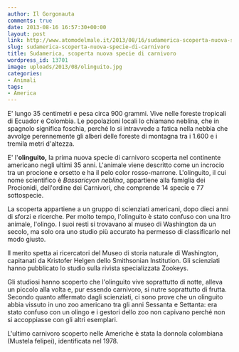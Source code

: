 ```yaml
---
author: Il Gorgonauta
comments: true
date: 2013-08-16 16:57:30+00:00
layout: post
link: http://www.atomodelmale.it/2013/08/16/sudamerica-scoperta-nuova-specie-di-carnivoro/
slug: sudamerica-scoperta-nuova-specie-di-carnivoro
title: Sudamerica, scoperta nuova specie di carnivoro
wordpress_id: 13701
image: uploads/2013/08/olinguito.jpg
categories:
- Animali
tags:
- America
---
```


E' lungo 35 centimetri e pesa circa 900 grammi. Vive nelle foreste tropicali di Ecuador e Colombia. Le popolazioni locali lo chiamano neblina, che in spagnolo significa foschia, perché lo si intravvede a fatica nella nebbia che avvolge perennemente gli alberi delle foreste di montagna tra i 1.600 e i tremila metri d'altezza.

E' l'**olinguito,** la prima nuova specie di carnivoro scoperta nel continente americano negli ultimi 35 anni. L'animale viene descritto come un incrocio tra un procione e orsetto e ha il pelo color rosso-marrone. L'olinguito, il cui nome scientifico è _Bassaricyon neblina_, appartiene alla famiglia dei Procionidi, dell'ordine dei Carnivori, che comprende 14 specie e 77 sottospecie.

La scoperta appartiene a un gruppo di scienziati americani, dopo dieci anni di sforzi e ricerche. Per molto tempo, l'olinguito è stato confuso con una ltro animale, l'olingo. I suoi resti si trovavano al museo di Washington da un secolo, ma solo ora uno studio più accurato ha permesso di classificarlo nel modo giusto.

Il merito spetta ai ricercatori del Museo di storia naturale di Washington, capitanati da Kristofer Helgen dello Smithsonian Institution. Gli scienziati hanno pubblicato lo studio sulla rivista specializzata Zookeys.

Gli studiosi hanno scoperto che l'olinguito vive soprattutto di notte, alleva un piccolo alla volta e, pur essendo carnivoro, si nutre soprattutto di frutta. Secondo quanto affermato dagli scienziati, ci sono prove che un olinguito abbia vissuto in uno zoo americano tra gli anni Sessanta e Settanta: era stato confuso con un olingo e i gestori dello zoo non capivano perché non si accoppiasse con gli altri esemplari.

L'ultimo carnivoro scoperto nelle Americhe è stata la donnola colombiana (Mustela felipei), identificata nel 1978.
